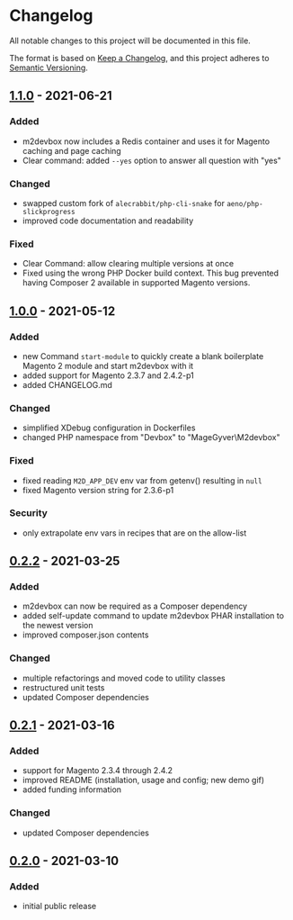 # Changelog
All notable changes to this project will be documented in this file.

The format is based on [Keep a Changelog](https://keepachangelog.com/en/1.0.0/),
and this project adheres to [Semantic Versioning](https://semver.org/spec/v2.0.0.html).

## [1.1.0] - 2021-06-21
### Added
- m2devbox now includes a Redis container and uses it for Magento caching and page caching
- Clear command: added `--yes` option to answer all question with "yes" 

### Changed
- swapped custom fork of `alecrabbit/php-cli-snake` for `aeno/php-slickprogress`
- improved code documentation and readability

### Fixed
- Clear Command: allow clearing multiple versions at once
- Fixed using the wrong PHP Docker build context. This bug prevented having Composer 2 available in supported Magento versions.

## [1.0.0] - 2021-05-12
### Added
- new Command `start-module` to quickly create a blank boilerplate Magento 2 module and start m2devbox with it
- added support for Magento 2.3.7 and 2.4.2-p1
- added CHANGELOG.md

### Changed
- simplified XDebug configuration in Dockerfiles
- changed PHP namespace from "Devbox\" to "MageGyver\M2devbox"

### Fixed
- fixed reading `M2D_APP_DEV` env var from getenv() resulting in `null`
- fixed Magento version string for 2.3.6-p1

### Security
- only extrapolate env vars in recipes that are on the allow-list

## [0.2.2] - 2021-03-25
### Added
- m2devbox can now be required as a Composer dependency
- added self-update command to update m2devbox PHAR installation to the newest version  
- improved composer.json contents

### Changed
- multiple refactorings and moved code to utility classes
- restructured unit tests
- updated Composer dependencies

## [0.2.1] - 2021-03-16
### Added
- support for Magento 2.3.4 through 2.4.2
- improved README (installation, usage and config; new demo gif)
- added funding information

### Changed
- updated Composer dependencies

## [0.2.0] - 2021-03-10
### Added
- initial public release

[Unreleased]: https://github.com/MageGyver/m2devbox/compare/1.1.0...HEAD
[1.1.0]: https://github.com/MageGyver/m2devbox/compare/1.0.0...1.1.0
[1.0.0]: https://github.com/MageGyver/m2devbox/compare/0.2.2...1.0.0
[0.2.2]: https://github.com/MageGyver/m2devbox/compare/0.2.1...0.2.2
[0.2.1]: https://github.com/MageGyver/m2devbox/compare/0.2...0.2.1
[0.2.0]: https://github.com/MageGyver/m2devbox/releases/tag/0.2
